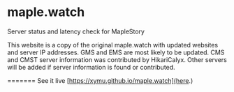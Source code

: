 # maple.watch
Server status and latency check for MapleStory

This website is a copy of the original maple.watch with updated websites and server IP addresses. GMS and EMS are most likely to be updated. CMS and CMST server information was contributed by HikariCalyx. Other servers will be added if server information is found or contributed.

=======
See it live [https://xymu.github.io/maple.watch](here.)